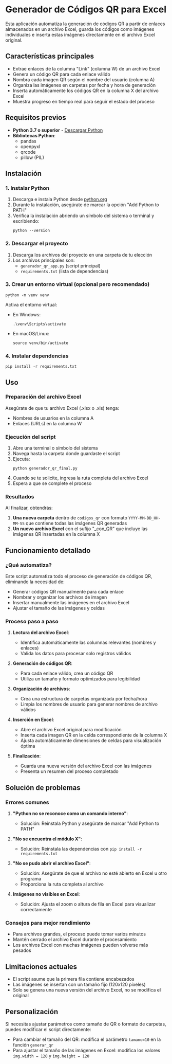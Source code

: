 # Generador de Códigos QR para Excel

Esta aplicación automatiza la generación de códigos QR a partir de enlaces almacenados en un archivo Excel, guarda los códigos como imágenes individuales e inserta estas imágenes directamente en el archivo Excel original.

## Características principales

- Extrae enlaces de la columna "Link" (columna W) de un archivo Excel
- Genera un código QR para cada enlace válido
- Nombra cada imagen QR según el nombre del usuario (columna A)
- Organiza las imágenes en carpetas por fecha y hora de generación
- Inserta automáticamente los códigos QR en la columna X del archivo Excel
- Muestra progreso en tiempo real para seguir el estado del proceso

## Requisitos previos

- **Python 3.7 o superior** - [Descargar Python](https://www.python.org/downloads/)
- **Bibliotecas Python**:
  - pandas
  - openpyxl
  - qrcode
  - pillow (PIL)

## Instalación

### 1. Instalar Python

1. Descarga e instala Python desde [python.org](https://www.python.org/downloads/)
2. Durante la instalación, asegúrate de marcar la opción "Add Python to PATH"
3. Verifica la instalación abriendo un símbolo del sistema o terminal y escribiendo:
   ```
   python --version
   ```

### 2. Descargar el proyecto

1. Descarga los archivos del proyecto en una carpeta de tu elección
2. Los archivos principales son:
   - `generador_qr_app.py` (script principal)
   - `requirements.txt` (lista de dependencias)

### 3. Crear un entorno virtual (opcional pero recomendado)

```
python -m venv venv
```

Activa el entorno virtual:
- En Windows:
  ```
  .\venv\Scripts\activate
  ```
- En macOS/Linux:
  ```
  source venv/bin/activate
  ```

### 4. Instalar dependencias

```
pip install -r requirements.txt
```

## Uso

### Preparación del archivo Excel

Asegúrate de que tu archivo Excel (.xlsx o .xls) tenga:
- Nombres de usuarios en la columna A
- Enlaces (URLs) en la columna W

### Ejecución del script

1. Abre una terminal o símbolo del sistema
2. Navega hasta la carpeta donde guardaste el script
3. Ejecuta:
   ```
   python generador_qr_final.py
   ```
4. Cuando se te solicite, ingresa la ruta completa del archivo Excel
5. Espera a que se complete el proceso

### Resultados

Al finalizar, obtendrás:

1. **Una nueva carpeta** dentro de `codigos_qr` con formato `YYYY-MM-DD_HH-MM-SS` que contiene todas las imágenes QR generadas
2. **Un nuevo archivo Excel** con el sufijo "_con_QR" que incluye las imágenes QR insertadas en la columna X

## Funcionamiento detallado

### ¿Qué automatiza?

Este script automatiza todo el proceso de generación de códigos QR, eliminando la necesidad de:
- Generar códigos QR manualmente para cada enlace
- Nombrar y organizar los archivos de imagen
- Insertar manualmente las imágenes en el archivo Excel
- Ajustar el tamaño de las imágenes y celdas

### Proceso paso a paso

1. **Lectura del archivo Excel**:
   - Identifica automáticamente las columnas relevantes (nombres y enlaces)
   - Valida los datos para procesar solo registros válidos

2. **Generación de códigos QR**:
   - Para cada enlace válido, crea un código QR
   - Utiliza un tamaño y formato optimizados para legibilidad

3. **Organización de archivos**:
   - Crea una estructura de carpetas organizada por fecha/hora
   - Limpia los nombres de usuario para generar nombres de archivo válidos

4. **Inserción en Excel**:
   - Abre el archivo Excel original para modificación
   - Inserta cada imagen QR en la celda correspondiente de la columna X
   - Ajusta automáticamente dimensiones de celdas para visualización óptima

5. **Finalización**:
   - Guarda una nueva versión del archivo Excel con las imágenes
   - Presenta un resumen del proceso completado

## Solución de problemas

### Errores comunes

1. **"Python no se reconoce como un comando interno"**:
   - Solución: Reinstala Python y asegúrate de marcar "Add Python to PATH"

2. **"No se encuentra el módulo X"**:
   - Solución: Reinstala las dependencias con `pip install -r requirements.txt`

3. **"No se pudo abrir el archivo Excel"**:
   - Solución: Asegúrate de que el archivo no esté abierto en Excel u otro programa
   - Proporciona la ruta completa al archivo

4. **Imágenes no visibles en Excel**:
   - Solución: Ajusta el zoom o altura de fila en Excel para visualizar correctamente

### Consejos para mejor rendimiento

- Para archivos grandes, el proceso puede tomar varios minutos
- Mantén cerrado el archivo Excel durante el procesamiento
- Los archivos Excel con muchas imágenes pueden volverse más pesados

## Limitaciones actuales

- El script asume que la primera fila contiene encabezados
- Las imágenes se insertan con un tamaño fijo (120x120 píxeles)
- Solo se genera una nueva versión del archivo Excel, no se modifica el original

## Personalización

Si necesitas ajustar parámetros como tamaño de QR o formato de carpetas, puedes modificar el script directamente:

- Para cambiar el tamaño del QR: modifica el parámetro `tamano=10` en la función `generar_qr`
- Para ajustar el tamaño de las imágenes en Excel: modifica los valores `img.width = 120` y `img.height = 120`